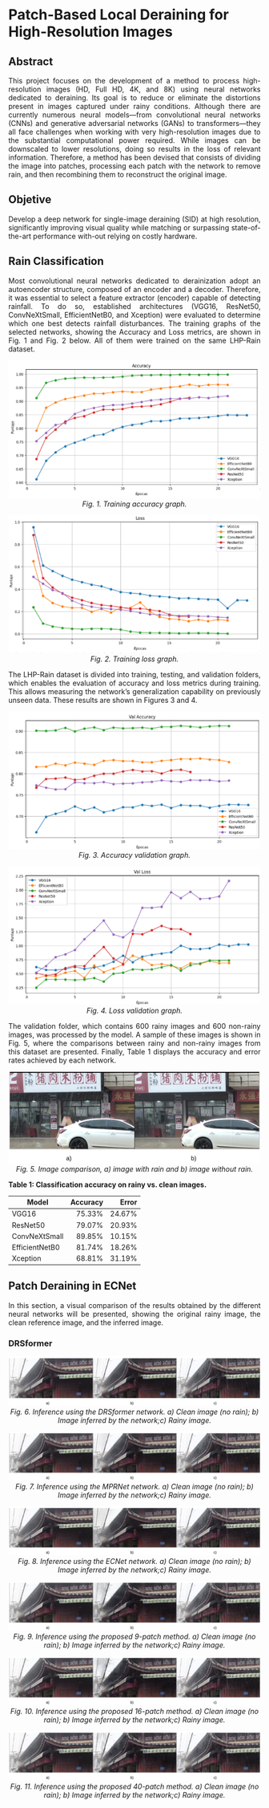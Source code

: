 # Patch-Based Local Deraining for High-Resolution Images

## Abstract
<p align="justify">
This project focuses on the development of a method to process high-resolution images (HD, Full HD, 4K, and 8K) using neural networks dedicated to deraining. Its goal is to reduce or eliminate the distortions present in images captured under rainy conditions. Although there are currently numerous neural models—from convolutional neural networks (CNNs) and generative adversarial networks (GANs) to transformers—they all face challenges when working with very high-resolution images due to the substantial computational power required. While images can be downscaled to lower resolutions, doing so results in the loss of relevant information. Therefore, a method has been devised that consists of dividing the image into patches, processing each patch with the network to remove rain, and then recombining them to reconstruct the original image.
</p>

## Objetive
<p align="justify">
Develop a deep network for single-image deraining (SID) at high resolution, significantly improving visual quality while matching or surpassing state-of-the-art performance with-out relying on costly hardware.
</p>

## Rain Classification
<p align="justify">
Most convolutional neural networks dedicated to derainization adopt an autoencoder structure, composed of an encoder and a decoder. Therefore, it was essential to select a feature extractor (encoder) capable of detecting rainfall. To do so, established architectures (VGG16, ResNet50, ConvNeXtSmall, EfficientNetB0, and Xception) were evaluated to determine which one best detects rainfall disturbances. The training graphs of the selected networks, showing the Accuracy and Loss metrics, are shown in Fig. 1 and Fig. 2 below. All of them were trained on the same LHP-Rain dataset.
</p>

<p align="center">
  <img src="images/Network_Training_Accuracy.png" alt="Network Training - Accuracy" />
  <br>
  <em>Fig. 1. Training accuracy graph.</em>
</p>

<p align="center">
  <img src="images/Network_Training_Loss.png" alt="Network Training - Loss" />
  <br>
  <em>Fig. 2. Training loss graph.</em>
</p>


<p align="justify">
The LHP-Rain dataset is divided into training, testing, and validation folders, which enables the evaluation of accuracy and loss metrics during training. This allows measuring the network’s generalization capability on previously unseen data. These results are shown in Figures 3 and 4.
</p>

<p align="center">
  <img src="images/Network_Training_Validation_Accuracy.png" alt="Network Validation - Accuracy" />
  <br>
  <em>Fig. 3. Accuracy validation graph.</em>
</p>

<p align="center">
  <img src="images/Network_Training_Validation _Loss.png" alt="Network Validation - Loss" />
  <br>
  <em>Fig. 4. Loss validation graph.</em>
</p>

<p align="justify">
The validation folder, which contains 600 rainy images and 600 non-rainy images, was processed by the model. A sample of these images is shown in Fig. 5, where the comparisons between rainy and non-rainy images from this dataset are presented. Finally, Table 1 displays the accuracy and error rates achieved by each network.
</p>

<p align="center">
  <img src="images/Compative_of the_images.png" alt="Compative of the images" />
  <br>
  <em>Fig. 5. Image comparison, a) image with rain and b) image without rain.</em>
</p>

**Table 1: Classification accuracy on rainy vs. clean images.**

| Model           | Accuracy | Error   |
|-----------------|---------:|--------:|
| VGG16           |   75.33% |  24.67% |
| ResNet50        |   79.07% |  20.93% |
| ConvNeXtSmall   |   89.85% |  10.15% |
| EfficientNetB0  |   81.74% |  18.26% |
| Xception        |   68.81% |  31.19% |

## Patch Deraining in ECNet

<p align="justify">
In this section, a visual comparison of the results obtained by the different neural networks will be presented, showing the original rainy image, the clean reference image, and the inferred image.
</p>

### DRSformer

<p align="center">
  <img src="images/DRSformer.png" alt="DRSformer" />
  <br>
  <em>Fig. 6. Inference using the DRSformer network. a) Clean image (no rain); b) Image inferred by the network;c) Rainy image.</em>
</p>

<p align="center">
  <img src="images/MPRNet.png" alt="MPRNet" />
  <br>
  <em>Fig. 7. Inference using the MPRNet network. a) Clean image (no rain); b) Image inferred by the network;c) Rainy image.</em>
</p>

<p align="center">
  <img src="images/ECNet.png" alt="ECNet" />
  <br>
  <em>Fig. 8. Inference using the ECNet network. a) Clean image (no rain); b) Image inferred by the network;c) Rainy image.</em>
</p>

<p align="center">
  <img src="images/3x3.png" alt="3x3" />
  <br>
  <em>Fig. 9. Inference using the proposed 9-patch method. a) Clean image (no rain); b) Image inferred by the network;c) Rainy image.</em>
</p>

<p align="center">
  <img src="images/4x4.png" alt="4x4" />
  <br>
  <em>Fig. 10. Inference using the proposed 16-patch method. a) Clean image (no rain); b) Image inferred by the network;c) Rainy image.</em>
</p>

<p align="center">
  <img src="images/8x5.png" alt="8x5" />
  <br>
  <em>Fig. 11. Inference using the proposed 40-patch method. a) Clean image (no rain); b) Image inferred by the network;c) Rainy image.</em>
</p>
